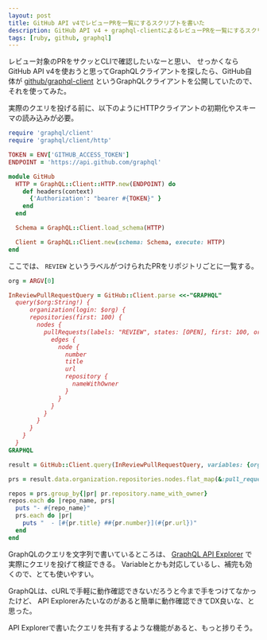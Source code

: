 ```yaml
---
layout: post
title: GitHub API v4でレビューPRを一覧にするスクリプトを書いた
description: GitHub API v4 + graphql-clientによるレビューPRを一覧にするスクリプトの公開
tags: [ruby, github, graphql]
---
```


レビュー対象のPRをサクッとCLIで確認したいなーと思い、 せっかくならGitHub API v4を使おうと思ってGraphQLクライアントを探したら、GitHub自体が [github/graphql-client](https://github.com/github/graphql-client) というGraphQLクライアントを公開していたので、それを使ってみた。

実際のクエリを投げる前に、以下のようにHTTPクライアントの初期化やスキーマの読み込みが必要。

```ruby
require 'graphql/client'
require 'graphql/client/http'

TOKEN = ENV['GITHUB_ACCESS_TOKEN']
ENDPOINT = 'https://api.github.com/graphql'

module GitHub
  HTTP = GraphQL::Client::HTTP.new(ENDPOINT) do
    def headers(context)
      {'Authorization': "bearer #{TOKEN}" }
    end
  end

  Schema = GraphQL::Client.load_schema(HTTP)

  Client = GraphQL::Client.new(schema: Schema, execute: HTTP)
end
```

ここでは、 `REVIEW` というラベルがつけられたPRをリポジトリごとに一覧する。

```ruby
org = ARGV[0]

InReviewPullRequestQuery = GitHub::Client.parse <<-"GRAPHQL"
  query($org:String!) {
      organization(login: $org) {
      repositories(first: 100) {
        nodes {
          pullRequests(labels: "REVIEW", states: [OPEN], first: 100, orderBy: {field: CREATED_AT, direction: DESC}) {
            edges {
              node {
                number
                title
                url
                repository {
                  nameWithOwner
                }
              }
            }
          }
        }
      }
    }
  }
GRAPHQL

result = GitHub::Client.query(InReviewPullRequestQuery, variables: {org: org})

prs = result.data.organization.repositories.nodes.flat_map(&:pull_requests).flat_map(&:edges).flat_map(&:node)

repos = prs.group_by{|pr| pr.repository.name_with_owner}
repos.each do |repo_name, prs|
  puts "- #{repo_name}"
  prs.each do |pr|
    puts "  - [#{pr.title} ##{pr.number}](#{pr.url})"
  end
end
```

GraphQLのクエリを文字列で書いているところは、 [GraphQL API Explorer](https://developer.github.com/v4/explorer/) で実際にクエリを投げて検証できる。
Variableとかも対応しているし、補完も効くので、とても使いやすい。

GraphQLは、cURLで手軽に動作確認できないだろうと今まで手をつけてなかったけど、 API Explorerみたいなのがあると簡単に動作確認できてDX良いな、と思った。

API Explorerで書いたクエリを共有するような機能があると、もっと捗りそう。
